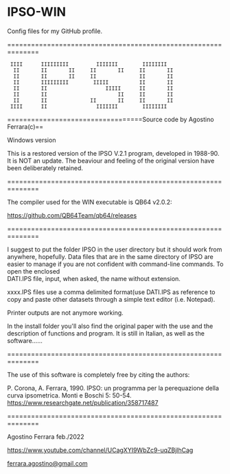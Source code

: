 # IPSO-WIN
Config files for my GitHub profile.


==============================================================

     IIII      IIIIIIIII         IIIIIII        IIIIIIII  
      II       II       II     II       II     II       II
      II       II       II     II              II       II
      II       IIIIIIIII        IIIII          II       II
      II       II                   IIIII      II       II
      II       II                       II     II       II
      II       II              II       II     II       II
     IIII      II                IIIIIII        IIIIIIII

==================================Source code by Agostino Ferrara(c)==

Windows version

This is a restored version of the IPSO V.2.1 program, 
developed in 1988-90.  
It is NOT an update. The beaviour and 
feeling of the original version have been deliberately 
retained.

==============================================================

The compiler used for the WIN executable is QB64 v2.0.2: 

https://github.com/QB64Team/qb64/releases   

==============================================================

I suggest to put the folder IPSO in the user directory but 
it should work from anywhere, hopefully. Data files that are 
in the same directory of IPSO are easier to manage if you are 
not confident with command-line commands. To open the enclosed  
DATI.IPS file, input, when asked, the name without extension.

 xxxx.IPS files use a comma delimited format(use DATI.IPS as 
reference to copy and paste other datasets through a simple 
text editor (i.e. Notepad). 

Printer outputs are not anymore working.

In the install folder you'll also find the original paper with 
the use and the description of functions and program. It is 
still in Italian,  as well as the software......   

==============================================================

The use of this software is completely free by citing the 
authors:

P. Corona, A. Ferrara, 1990. IPSO: un programma per la 
perequazione della curva  ipsometrica. Monti e Boschi 5: 50-54. 
https://www.researchgate.net/publication/358717487


==============================================================

Agostino Ferrara feb./2022

https://www.youtube.com/channel/UCagXYI9WbZc9-uqZBjlhCag

ferrara.agostino@gmail.com




 
